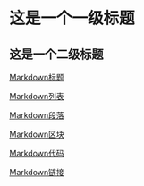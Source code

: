 # 这是一个一级标题

## 这是一个二级标题

[Markdown标题]()

[Markdown列表]()

[Markdown段落]()

[Markdown区块]()

[Markdown代码]()

[Markdown链接]()
